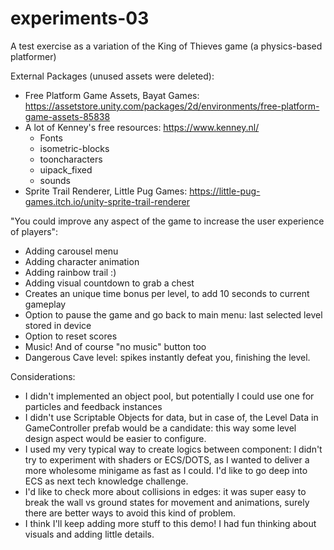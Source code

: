 # experiments-03
A test exercise as a variation of the King of Thieves game (a physics-based platformer)

External Packages (unused assets were deleted):
* Free Platform Game Assets, Bayat Games: https://assetstore.unity.com/packages/2d/environments/free-platform-game-assets-85838
* A lot of Kenney's free resources: https://www.kenney.nl/
	* Fonts
	* isometric-blocks
	* tooncharacters
	* uipack_fixed
	* sounds
* Sprite Trail Renderer, Little Pug Games: https://little-pug-games.itch.io/unity-sprite-trail-renderer

"You could improve any aspect of the game to increase the user experience of players":
* Adding carousel menu
* Adding character animation
* Adding rainbow trail :)
* Adding visual countdown to grab a chest
* Creates an unique time bonus per level, to add 10 seconds to current gameplay
* Option to pause the game and go back to main menu: last selected level stored in device
* Option to reset scores
* Music! And of course "no music" button too
* Dangerous Cave level: spikes instantly defeat you, finishing the level.

Considerations:
* I didn't implemented an object pool, but potentially I could use one for particles and feedback instances
* I didn't use Scriptable Objects for data, but in case of, the Level Data in GameController prefab would be a candidate: this way some level design aspect would be easier to configure.
* I used my very typical way to create logics between component: I didn't try to experiment with shaders or ECS/DOTS, as I wanted to deliver a more wholesome minigame as fast as I could. I'd like to go deep into ECS as next tech knowledge challenge.
* I'd like to check more about collisions in edges: it was super easy to break the wall vs ground states for movement and animations, surely there are better ways to avoid this kind of problem.
* I think I'll keep adding more stuff to this demo! I had fun thinking about visuals and adding little details.
